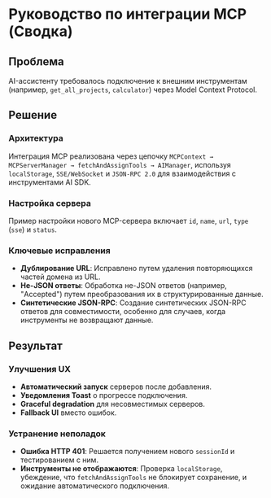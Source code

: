 # Руководство по интеграции MCP (Сводка)

## Проблема

AI-ассистенту требовалось подключение к внешним инструментам (например, `get_all_projects`, `calculator`) через Model Context Protocol.

## Решение

### Архитектура

Интеграция MCP реализована через цепочку `MCPContext → MCPServerManager → fetchAndAssignTools → AIManager`, используя `localStorage`, `SSE/WebSocket` и `JSON-RPC 2.0` для взаимодействия с инструментами AI SDK.

### Настройка сервера

Пример настройки нового MCP-сервера включает `id`, `name`, `url`, `type` (`sse`) и `status`.

### Ключевые исправления

- **Дублирование URL**: Исправлено путем удаления повторяющихся частей домена из URL.
- **Не-JSON ответы**: Обработка не-JSON ответов (например, "Accepted") путем преобразования их в структурированные данные.
- **Синтетические JSON-RPC**: Создание синтетических JSON-RPC ответов для совместимости, особенно для случаев, когда инструменты не возвращают данные.

## Результат

### Улучшения UX

- **Автоматический запуск** серверов после добавления.
- **Уведомления Toast** о прогрессе подключения.
- **Graceful degradation** для несовместимых серверов.
- **Fallback UI** вместо ошибок.

### Устранение неполадок

- **Ошибка HTTP 401**: Решается получением нового `sessionId` и тестированием с ним.
- **Инструменты не отображаются**: Проверка `localStorage`, убеждение, что `fetchAndAssignTools` не блокирует сохранение, и ожидание автоматического подключения.
